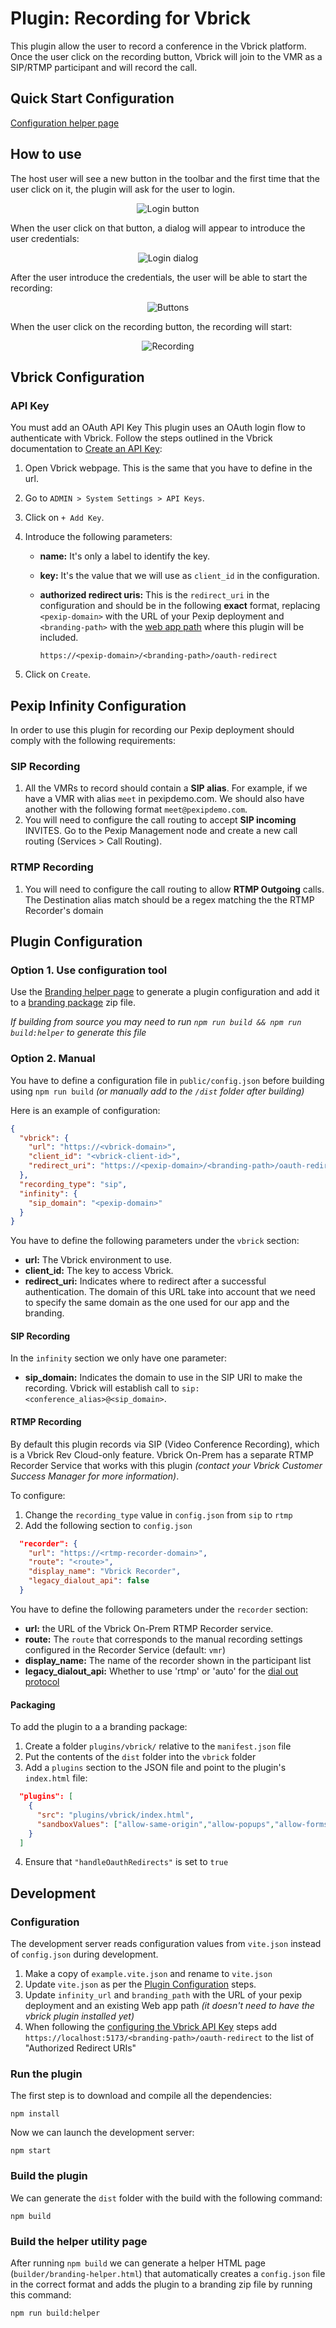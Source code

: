# Plugin: Recording for Vbrick

This plugin allow the user to record a conference in the Vbrick platform. Once
the user click on the recording button, Vbrick will join to the VMR as a SIP/RTMP
participant and will record the call.

## Quick Start Configuration

[Configuration helper page](dist/branding-helper.html)

## How to use

The host user will see a new button in the toolbar and the first time that the
user click on it, the plugin will ask for the user to login.

<div align="center">

![Login button](./docs/images/login.png)

</div>

When the user click on that button, a dialog will appear to introduce the user
credentials:

<div align="center">

![Login dialog](./docs/images/login-dialog.png)

</div>

After the user introduce the credentials, the user will be able to start the
recording:

<div align="center">

![Buttons](./docs/images/buttons.png)

</div>

When the user click on the recording button, the recording will start:

<div align="center">

![Recording](./docs/images/recording.png)

</div>


## Vbrick Configuration

### API Key

You must add an OAuth API Key This plugin uses an OAuth login flow to authenticate with Vbrick. Follow the steps outlined in the Vbrick documentation to [Create an API Key](https://revdocs.vbrick.com/docs/create-an-api-key):

1. Open Vbrick webpage. This is the same that you have to define in the url.
2. Go to `ADMIN > System Settings > API Keys`.
3. Click on `+ Add Key`.
4. Introduce the following parameters:

   - **name:** It's only a label to identify the key.
   - **key:** It's the value that we will use as `client_id` in the configuration.
   - **authorized redirect uris:** This is the `redirect_uri` in the configuration and should be in the following **exact** format, replacing `<pexip-domain>` with the URL of your Pexip deployment and `<branding-path>` with the [web app path](https://docs.pexip.com/admin/branding_paths.htm) where this plugin will be included.

     `https://<pexip-domain>/<branding-path>/oauth-redirect`
5. Click on `Create`.

## Pexip Infinity Configuration

In order to use this plugin for recording our Pexip deployment should comply with the following requirements:

### SIP Recording

1. All the VMRs to record should contain a **SIP alias**. For example, if we
   have a VMR with alias `meet` in pexipdemo.com. We should also have another
   with the following format `meet@pexipdemo.com`.
2. You will need to configure the call routing to accept **SIP incoming**
   INVITES. Go to the Pexip Management node and create a new call routing
   (Services > Call Routing).

### RTMP Recording

1. You will need to configure the call routing to allow **RTMP Outgoing** calls. The Destination alias match should be a regex matching the the RTMP Recorder's domain


## Plugin Configuration

### Option 1. Use configuration tool

Use the [Branding helper page](dist/branding-helper.html) to generate a plugin configuration and add it to a [branding package](https://docs.pexip.com/admin/customize_clients.htm) zip file.

*If building from source you may need to run `npm run build && npm run build:helper` to generate this file*

### Option 2. Manual

You have to define a configuration file in `public/config.json` before building using `npm run build` *(or manually add to the `/dist` folder after building)*

Here is an example of configuration:

```json
{
  "vbrick": {
    "url": "https://<vbrick-domain>",
    "client_id": "<vbrick-client-id>",
    "redirect_uri": "https://<pexip-domain>/<branding-path>/oauth-redirect"
  },
  "recording_type": "sip",
  "infinity": {
    "sip_domain": "<pexip-domain>"
  }
}
```

You have to define the following parameters under the `vbrick` section:

- **url:** The Vbrick environment to use.
- **client_id:** The key to access Vbrick.
- **redirect_uri:** Indicates where to redirect after a successful
  authentication. The domain of this URL take into account that we need to
  specify the same domain as the one used for our app and the branding.

#### SIP Recording

In the `infinity` section we only have one parameter:

- **sip_domain:** Indicates the domain to use in the SIP URI to make the
  recording. Vbrick will establish call to
  `sip:<conference_alias>@<sip_domain>`.


#### RTMP Recording

By default this plugin records via SIP (Video Conference Recording), which is a Vbrick Rev Cloud-only feature. Vbrick On-Prem has a separate RTMP Recorder Service that works with this plugin *(contact your Vbrick Customer Success Manager for more information)*.

To configure:

1. Change the `recording_type` value in `config.json` from `sip` to `rtmp`
2. Add the following section to `config.json`

```json
  "recorder": {
    "url": "https://<rtmp-recorder-domain>",
    "route": "<route>",
    "display_name": "Vbrick Recorder",
    "legacy_dialout_api": false
  }
```

You have to define the following parameters under the `recorder` section:

- **url:** the URL of the Vbrick On-Prem RTMP Recorder service.
- **route:** The `route` that corresponds to the manual recording settings configured in the Recorder Service (default: `vmr`)
- **display_name:** The name of the recorder shown in the participant list
- **legacy_dialout_api:** Whether to use 'rtmp' or 'auto' for the [dial out protocol](https://docs.pexip.com/api_client/api_rest.htm#dial)

#### Packaging

To add the plugin to a a branding package:

1. Create a folder `plugins/vbrick/` relative to the `manifest.json` file
2. Put the contents of the `dist` folder into the `vbrick` folder
3. Add a `plugins` section to the JSON file and point to the plugin's `index.html` file:

  ```json
    "plugins": [
      {
        "src": "plugins/vbrick/index.html",
        "sandboxValues": ["allow-same-origin","allow-popups","allow-forms"]
      }
    ]
  ```
  4. Ensure that `"handleOauthRedirects"` is set to `true`

## Development

### Configuration

The development server reads configuration values from `vite.json` instead of `config.json` during development.

1. Make a copy of `example.vite.json` and rename to `vite.json`
2. Update `vite.json` as per the [Plugin Configuration](#plugin-configuration) steps.
3. Update  `infinity_url` and `branding_path` with the URL of your pexip deployment and an existing Web app path *(it doesn't need to have the vbrick plugin installed yet)*
4. When following the [configuring the Vbrick API Key](#api-key) steps add `https://localhost:5173/<branding-path>/oauth-redirect` to the list of "Authorized Redirect URIs"

### Run the plugin

The first step is to download and compile all the dependencies:

```
npm install
```

Now we can launch the development server:

```
npm start
```

### Build the plugin

We can generate the `dist` folder with the build with the following command:

```
npm build
```

### Build the helper utility page

After running `npm build` we can generate a helper HTML page (`builder/branding-helper.html`) that automatically creates a `config.json` file in the correct format and adds the plugin to a branding zip file by running this command:

```
npm run build:helper
```

